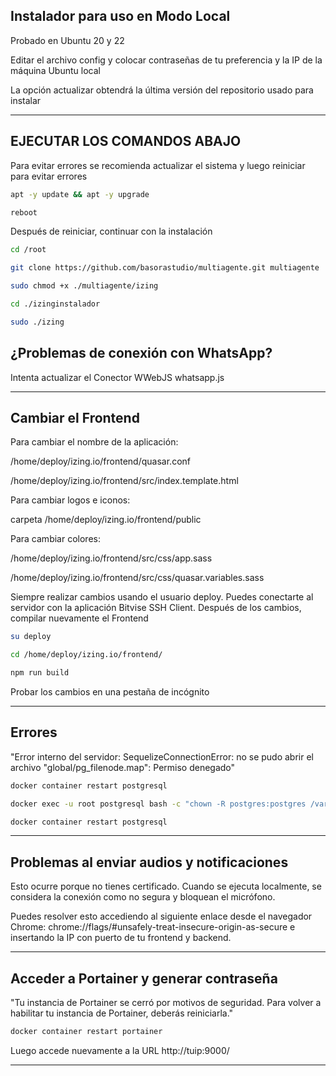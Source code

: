 ## Instalador para uso en Modo Local

Probado en Ubuntu 20 y 22

Editar el archivo config y colocar contraseñas de tu preferencia y la IP de la máquina Ubuntu local

La opción actualizar obtendrá la última versión del repositorio usado para instalar

---

## EJECUTAR LOS COMANDOS ABAJO ##

Para evitar errores se recomienda actualizar el sistema y luego reiniciar para evitar errores

```bash
apt -y update && apt -y upgrade
```
```bash
reboot
```

Después de reiniciar, continuar con la instalación

```bash
cd /root
```
```bash
git clone https://github.com/basorastudio/multiagente.git multiagente
```
```bash
sudo chmod +x ./multiagente/izing
```
```bash
cd ./izinginstalador
```
```bash
sudo ./izing
```

## ¿Problemas de conexión con WhatsApp? ##

Intenta actualizar el Conector WWebJS whatsapp.js

---

## Cambiar el Frontend

Para cambiar el nombre de la aplicación:

/home/deploy/izing.io/frontend/quasar.conf

/home/deploy/izing.io/frontend/src/index.template.html

Para cambiar logos e iconos:

carpeta /home/deploy/izing.io/frontend/public

Para cambiar colores:

/home/deploy/izing.io/frontend/src/css/app.sass

/home/deploy/izing.io/frontend/src/css/quasar.variables.sass

Siempre realizar cambios usando el usuario deploy. Puedes conectarte al servidor con la aplicación Bitvise SSH Client. Después de los cambios, compilar nuevamente el Frontend

```bash
su deploy
```
```bash
cd /home/deploy/izing.io/frontend/
```
```bash
npm run build
```

Probar los cambios en una pestaña de incógnito

---

## Errores

"Error interno del servidor: SequelizeConnectionError: no se pudo abrir el archivo \"global/pg_filenode.map\": Permiso denegado"

```bash
docker container restart postgresql
```
```bash
docker exec -u root postgresql bash -c "chown -R postgres:postgres /var/lib/postgresql/data"
```
```bash
docker container restart postgresql
```

---

## Problemas al enviar audios y notificaciones

Esto ocurre porque no tienes certificado. Cuando se ejecuta localmente, se considera la conexión como no segura y bloquean el micrófono.

Puedes resolver esto accediendo al siguiente enlace desde el navegador Chrome: chrome://flags/#unsafely-treat-insecure-origin-as-secure e insertando la IP con puerto de tu frontend y backend.

---

## Acceder a Portainer y generar contraseña

"Tu instancia de Portainer se cerró por motivos de seguridad. Para volver a habilitar tu instancia de Portainer, deberás reiniciarla."

```bash
docker container restart portainer
```

Luego accede nuevamente a la URL http://tuip:9000/

---
